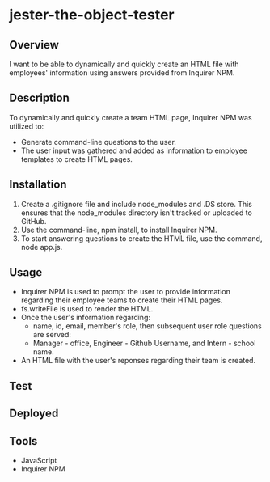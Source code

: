 # jester-the-object-tester


## Overview

I want to be able to dynamically and quickly create an HTML file with employees' information using answers
provided from Inquirer NPM.


## Description

To dynamically and quickly create a team HTML page, Inquirer NPM was utilized to:

- Generate command-line questions to the user.
- The user input was gathered and added as information to employee templates to create HTML pages.

## Installation

1. Create a .gitignore file and include node_modules and .DS store. This ensures that the node_modules directory isn't
   tracked or uploaded to GitHub.
2. Use the command-line, npm install, to install Inquirer NPM.
3. To start answering questions to create the HTML file, use the command, node app.js.

## Usage

- Inquirer NPM is used to prompt the user to provide information regarding their employee teams to create their HTML
  pages.
- fs.writeFile is used to render the HTML.
- Once the user's information regarding:
  - name, id, email, member's role, then subsequent user role questions are served:
  - Manager - office, Engineer - Github Username, and Intern - school name.
- An HTML file with the user's reponses regarding their team is created.

## Test


## Deployed





## Tools

- JavaScript
- Inquirer NPM

